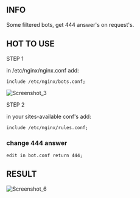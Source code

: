 <h2>INFO</h2>
<p>Some filtered bots, get 444 answer's on request's.</p>

<h2>HOT TO USE</h2>
<p>STEP 1</p>
<p>in /etc/nginx/nginx.conf add:</p>
<code>include /etc/nginx/bots.conf;</code>

![Screenshot_3](https://github.com/s0rkin/nginx-bots-block/assets/12657938/d1729d9a-0ad3-4d48-a996-a9f58924b646)

<p>STEP 2</p>
<p>in your sites-available conf's add:</p>
<code>include /etc/nginx/rules.conf;</code>

<h3>change 444 answer</h3>
<code>edit in bot.conf return 444;</code>

<h2>RESULT</h2>

![Screenshot_6](https://user-images.githubusercontent.com/12657938/218886145-c53c09be-836b-44c2-9642-eb1c0c10f00b.png)
